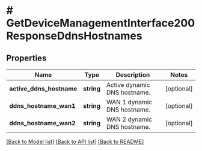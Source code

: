 # # GetDeviceManagementInterface200ResponseDdnsHostnames

## Properties

Name | Type | Description | Notes
------------ | ------------- | ------------- | -------------
**active_ddns_hostname** | **string** | Active dynamic DNS hostname. | [optional]
**ddns_hostname_wan1** | **string** | WAN 1 dynamic DNS hostname. | [optional]
**ddns_hostname_wan2** | **string** | WAN 2 dynamic DNS hostname. | [optional]

[[Back to Model list]](../../README.md#models) [[Back to API list]](../../README.md#endpoints) [[Back to README]](../../README.md)

